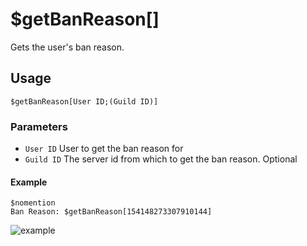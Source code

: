# $getBanReason[]
Gets the user's ban reason.


## Usage
```
$getBanReason[User ID;(Guild ID)]
```

### Parameters
- `User ID` User to get the ban reason for
- `Guild ID` The server id from which to get the ban reason. Optional


#### Example
```
$nomention
Ban Reason: $getBanReason[154148273307910144]
```

![example](https://user-images.githubusercontent.com/113303649/209688041-a4a229d1-9b7b-40bc-b85f-9acb5c8e0011.png)


